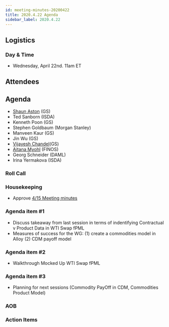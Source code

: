 ```yaml
---
id: meeting-minutes-20200422
title: 2020.4.22 Agenda
sidebar_label: 2020.4.22
---
```


## Logistics 
### Day & Time
* Wednesday, April 22nd. 11am ET

## Attendees

## Agenda
* [Shaun Aston](https://github.com/astonGS) (GS)
* Ted Sanborn (ISDA)
* Kenneth Poon (GS)
* Stephen Goldbaum (Morgan Stanley) 
* Manveen Kaur (GS)
* Jin Wu (GS)
* [Vijayesh Chandel](https://github.com/VijayeshChandel)(GS)
* [Aitana Myohl](https://github.com/aitana16) (FINOS)
* Georg Schneider (DAML)
* Irina Yermakova (ISDA)

### Roll Call

### Housekeeping
* Approve [4/15 Meeting minutes](https://github.com/finos/alloy/blob/master/meeting-minutes/commodities-ref-data-wg/2020.4.15-commod-wg-meeting.md) 

### Agenda item #1
* Discuss takeaway from last session in terms of indentifying Contractual v Product Data in WTI Swap fPML
* Measures of success for the WG: (1) create a commodities model in Alloy (2) CDM payoff model

### Agenda item #2
* Walkthrough Mocked Up WTI Swap fPML

### Agenda item #3
* Planning for next sessions (Commodity PayOff in CDM, Commodities Product Model)

### AOB

### Action Items
